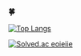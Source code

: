 ### 🍀


[![Top Langs](https://github-readme-stats.vercel.app/api/top-langs/?username=eoieiie)](https://github.com/anuraghazra/github-readme-stats)

[![Solved.ac
eoieiie](http://mazassumnida.wtf/api/generate_badge?boj={handle})](https://solved.ac/{handle})
<!--
**eoieiie/eoieiie** is a ✨ _special_ ✨ repository because its `README.md` (this file) appears on your GitHub profile.

Here are some ideas to get you started:

- 🔭 I’m currently working on ...
- 🌱 I’m currently learning ...
- 👯 I’m looking to collaborate on ...
- 🤔 I’m looking for help with ...
- 💬 Ask me about ...
- 📫 How to reach me: ...
- 😄 Pronouns: ...
- ⚡ Fun fact: ...
-->
